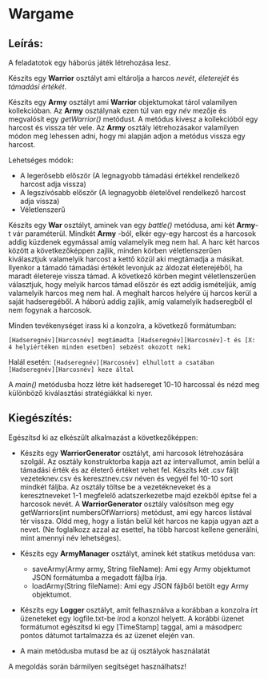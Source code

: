 # Wargame

## Leírás:

A feladatotok egy háborús játék létrehozása lesz.

Készíts egy **Warrior** osztályt ami eltárolja a harcos _nevét_, _életerejét_ és _támadási értékét_.

Készíts egy **Army** osztályt ami **Warrior** objektumokat tárol valamilyen kollekcióban. Az **Army** osztálynak
ezen túl van egy _név_ mezője és megvalósít egy _getWarrior()_ metódust. A metódus kivesz a kollekcióból egy harcost és
vissza tér vele. Az **Army** osztály létrehozásakor valamilyen módon meg lehessen adni, hogy mi alapján adjon a metódus
vissza egy harcost.

Lehetséges módok:

- A legerősebb először (A legnagyobb támadási értékkel rendelkező harcost adja vissza)
- A legszívósabb először (A legnagyobb életelővel rendelkező harcost adja vissza)
- Véletlenszerű

Készíts egy **War** osztályt, aminek van egy _battle()_ metódusa, ami két **Army**-t vár paraméterül. Mindkét **Army**
-ból, elkér egy-egy harcost és a harcosok addig küzdenek egymással amíg valamelyik meg nem hal. A harc két harcos között
a következőképpen zajlik, minden körben véletlenszerűen kiválasztjuk valamelyik harcost a kettő közül aki megtámadja a
másikat. Ilyenkor a támadó támadási értékét levonjuk az áldozat életerejéből, ha maradt életereje vissza támad. A
következő körben megint véletlenszerűen választjuk, hogy melyik harcos támad először és ezt addig ismételjük, amíg
valamelyik harcos meg nem hal. A meghalt harcos helyére új harcos kerül a saját hadseregéből. A háború addig zajlik,
amíg valamelyik hadseregből el nem fogynak a harcosok.

Minden tevékenységet irass ki a konzolra, a következő formátumban:

`[Hadseregnév][Harcosnév] megtámadta [Hadseregnév][Harcosnév]-t és [X: 4 helyiértéken minden esetben] sebzést okozott neki`

Halál esetén:
`[Hadseregnév][Harcosnév] elhullott a csatában [Hadseregnév][Harcosnév] keze által`

A _main()_ metódusba hozz létre két hadsereget 10-10 harcossal és nézd meg különböző kiválasztási stratégiákkal ki nyer.

## Kiegészítés:

Egészítsd ki az elkészült alkalmazást a következőképpen:

- Készíts egy **WarriorGenerator** osztályt, ami harcosok létrehozására szolgál. Az osztály konstruktorba kapja azt az
  intervallumot, amin belül a támadási érték és az életerő értéket vehet fel. Készíts két .csv fáljt vezeteknev.csv és
  keresztnev.csv néven és vegyél fel 10-10 sort mindkét fáljba. Az osztály töltse be a vezetékneveket és a
  keresztneveket 1-1 megfelelő adatszerkezetbe majd ezekből építse fel a harcosok nevét. A **WarriorGenerator** osztály
  valósítson meg egy getWarriors(int numbersOfWarriors) metódust, ami egy harcos listával tér vissza. Oldd meg, hogy a
  listán belül két harcos ne kapja ugyan azt a nevet. (Ne foglalkozz azzal az esettel, ha több harcost kellene
  generálni, mint amennyi név lehetséges).

- Készíts egy **ArmyManager** osztályt, aminek két statikus metódusa van:
    - saveArmy(Army army, String fileName): Ami egy Army objektumot JSON formátumba a megadott fájlba írja.
    - loadArmy(String fileName): Ami egy JSON fájlből betölt egy Army objektumot.

- Készíts egy **Logger** osztályt, amit felhasználva a korábban a konzolra írt üzeneteket egy logfile.txt-be írod a
  konzol helyett. A korábbi üzenet formátumot egészítsd ki egy [TimeStamp] taggal, ami a másodperc pontos dátumot
  tartalmazza és az üzenet elején van.

- A main metódusba mutasd be az új osztályok használatát

A megoldás során bármilyen segítséget használhatsz!